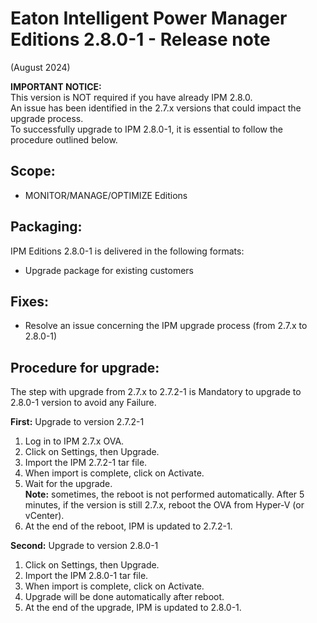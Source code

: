 # Eaton Intelligent Power Manager Editions 2.8.0-1 - Release note
(August 2024)

**IMPORTANT NOTICE:**<BR>
This version is NOT required if you have already IPM 2.8.0.<BR>
An issue has been identified in the 2.7.x versions that could impact the upgrade process.<BR>
To successfully upgrade to IPM 2.8.0-1, it is essential to follow the procedure outlined below.

## Scope:
* MONITOR/MANAGE/OPTIMIZE Editions

## Packaging:
IPM Editions 2.8.0-1 is delivered in the following formats:
- Upgrade package for existing customers

## Fixes:
- Resolve an issue concerning the IPM upgrade process (from 2.7.x to 2.8.0-1)

## Procedure for upgrade:
The step with upgrade from 2.7.x to 2.7.2-1 is Mandatory to upgrade to 2.8.0-1 version to avoid any Failure.

**First:** Upgrade to version 2.7.2-1
1.	Log in to IPM 2.7.x OVA.
2.	Click on Settings, then Upgrade.
3.	Import the IPM 2.7.2-1 tar file.
4.	When import is complete, click on Activate.
5.	Wait for the upgrade.<BR>
   **Note:** sometimes, the reboot is not performed automatically. After 5 minutes, if the version is still 2.7.x, reboot the OVA from Hyper-V (or vCenter).
6.	At the end of the reboot, IPM is updated to 2.7.2-1.

**Second:** Upgrade to version 2.8.0-1
1.	Click on Settings, then Upgrade.
2.	Import the IPM 2.8.0-1 tar file.
3.	When import is complete, click on Activate.
4.	Upgrade will be done automatically after reboot.
5.	At the end of the upgrade, IPM is updated to 2.8.0-1.

